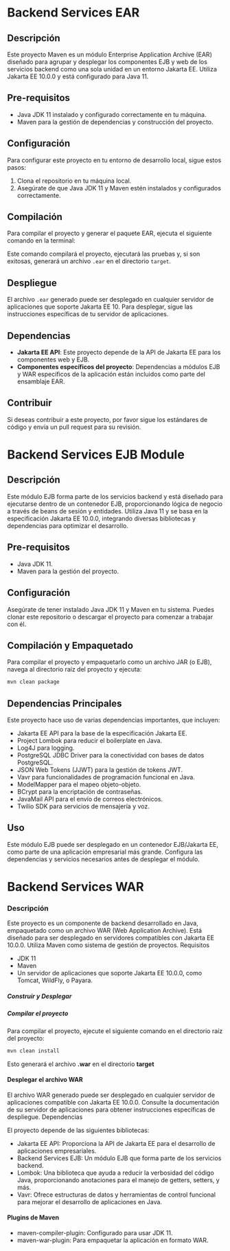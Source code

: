 # Backend Services EAR

## Descripción

Este proyecto Maven es un módulo Enterprise Application Archive (EAR) diseñado para agrupar y desplegar los componentes EJB y web de los servicios backend como una sola unidad en un entorno Jakarta EE. Utiliza Jakarta EE 10.0.0 y está configurado para Java 11.

## Pre-requisitos

- Java JDK 11 instalado y configurado correctamente en tu máquina.
- Maven para la gestión de dependencias y construcción del proyecto.

## Configuración

Para configurar este proyecto en tu entorno de desarrollo local, sigue estos pasos:

1. Clona el repositorio en tu máquina local.
2. Asegúrate de que Java JDK 11 y Maven estén instalados y configurados correctamente.

## Compilación

Para compilar el proyecto y generar el paquete EAR, ejecuta el siguiente comando en la terminal:


Este comando compilará el proyecto, ejecutará las pruebas y, si son exitosas, generará un archivo `.ear` en el directorio `target`.

## Despliegue

El archivo `.ear` generado puede ser desplegado en cualquier servidor de aplicaciones que soporte Jakarta EE 10. Para desplegar, sigue las instrucciones específicas de tu servidor de aplicaciones.

## Dependencias

- **Jakarta EE API**: Este proyecto depende de la API de Jakarta EE para los componentes web y EJB.
- **Componentes específicos del proyecto**: Dependencias a módulos EJB y WAR específicos de la aplicación están incluidos como parte del ensamblaje EAR.

## Contribuir

Si deseas contribuir a este proyecto, por favor sigue los estándares de código y envía un pull request para su revisión.


# Backend Services EJB Module

## Descripción

Este módulo EJB forma parte de los servicios backend y está diseñado para ejecutarse dentro de un contenedor EJB, proporcionando lógica de negocio a través de beans de sesión y entidades. Utiliza Java 11 y se basa en la especificación Jakarta EE 10.0.0, integrando diversas bibliotecas y dependencias para optimizar el desarrollo.

## Pre-requisitos

- Java JDK 11.
- Maven para la gestión del proyecto.

## Configuración

Asegúrate de tener instalado Java JDK 11 y Maven en tu sistema. Puedes clonar este repositorio o descargar el proyecto para comenzar a trabajar con él.

## Compilación y Empaquetado

Para compilar el proyecto y empaquetarlo como un archivo JAR (o EJB), navega al directorio raíz del proyecto y ejecuta:

```bash
mvn clean package
```

## Dependencias Principales

Este proyecto hace uso de varias dependencias importantes, que incluyen:

- Jakarta EE API para la base de la especificación Jakarta EE.
- Project Lombok para reducir el boilerplate en Java.
- Log4J para logging.
- PostgreSQL JDBC Driver para la conectividad con bases de datos PostgreSQL.
- JSON Web Tokens (JJWT) para la gestión de tokens JWT.
- Vavr para funcionalidades de programación funcional en Java.
- ModelMapper para el mapeo objeto-objeto.
- BCrypt para la encriptación de contraseñas.
- JavaMail API para el envío de correos electrónicos.
- Twilio SDK para servicios de mensajería y voz.

## Uso
Este módulo EJB puede ser desplegado en un contenedor EJB/Jakarta EE, como parte de una aplicación empresarial más grande. Configura las dependencias y servicios necesarios antes de desplegar el módulo.

# Backend Services WAR
### Descripción

Este proyecto es un componente de backend desarrollado en Java, empaquetado como un archivo WAR (Web Application Archive). Está diseñado para ser desplegado en servidores compatibles con Jakarta EE 10.0.0. Utiliza Maven como sistema de gestión de proyectos.
Requisitos

- JDK 11
- Maven
- Un servidor de aplicaciones que soporte Jakarta EE 10.0.0, como Tomcat, WildFly, o Payara.

##### Construir y Desplegar
##### Compilar el proyecto
Para compilar el proyecto, ejecute el siguiente comando en el directorio raíz del proyecto:
```java
mvn clean install
```
Esto generará el archivo **.war** en el directorio **target**

#### Desplegar el archivo WAR
El archivo WAR generado puede ser desplegado en cualquier servidor de aplicaciones compatible con Jakarta EE 10.0.0. Consulte la documentación de su servidor de aplicaciones para obtener instrucciones específicas de despliegue.
Dependencias

El proyecto depende de las siguientes bibliotecas:

- Jakarta EE API: Proporciona la API de Jakarta EE para el desarrollo de aplicaciones empresariales.
- Backend Services EJB: Un módulo EJB que forma parte de los servicios backend.
- Lombok: Una biblioteca que ayuda a reducir la verbosidad del código Java, proporcionando anotaciones para el manejo de getters, setters, y más.
- Vavr: Ofrece estructuras de datos y herramientas de control funcional para mejorar el desarrollo de aplicaciones en Java.

#### Plugins de Maven

- maven-compiler-plugin: Configurado para usar JDK 11.
- maven-war-plugin: Para empaquetar la aplicación en formato WAR.
